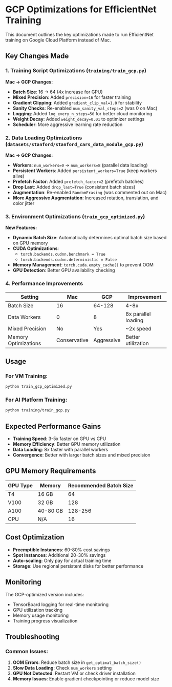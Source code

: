 # GCP Optimizations for EfficientNet Training

This document outlines the key optimizations made to run EfficientNet training on Google Cloud Platform instead of Mac.

## Key Changes Made

### 1. **Training Script Optimizations** (`training/train_gcp.py`)

**Mac → GCP Changes:**
- **Batch Size**: 16 → 64 (4x increase for GPU)
- **Mixed Precision**: Added `precision=16` for faster training
- **Gradient Clipping**: Added `gradient_clip_val=1.0` for stability
- **Sanity Checks**: Re-enabled `num_sanity_val_steps=2` (was 0 on Mac)
- **Logging**: Added `log_every_n_steps=50` for better cloud monitoring
- **Weight Decay**: Added `weight_decay=0.01` to optimizer settings
- **Scheduler**: More aggressive learning rate reduction

### 2. **Data Loading Optimizations** (`datasets/stanford/stanford_cars_data_module_gcp.py`)

**Mac → GCP Changes:**
- **Workers**: `num_workers=0` → `num_workers=8` (parallel data loading)
- **Persistent Workers**: Added `persistent_workers=True` (keep workers alive)
- **Prefetch Factor**: Added `prefetch_factor=2` (prefetch batches)
- **Drop Last**: Added `drop_last=True` (consistent batch sizes)
- **Augmentation**: Re-enabled `RandomErasing` (was commented out on Mac)
- **More Aggressive Augmentation**: Increased rotation, translation, and color jitter

### 3. **Environment Optimizations** (`train_gcp_optimized.py`)

**New Features:**
- **Dynamic Batch Size**: Automatically determines optimal batch size based on GPU memory
- **CUDA Optimizations**: 
  - `torch.backends.cudnn.benchmark = True`
  - `torch.backends.cudnn.deterministic = False`
- **Memory Management**: `torch.cuda.empty_cache()` to prevent OOM
- **GPU Detection**: Better GPU availability checking

### 4. **Performance Improvements**

| Setting | Mac | GCP | Improvement |
|---------|-----|-----|-------------|
| Batch Size | 16 | 64-128 | 4-8x |
| Data Workers | 0 | 8 | 8x parallel loading |
| Mixed Precision | No | Yes | ~2x speed |
| Memory Optimizations | Conservative | Aggressive | Better utilization |

## Usage

### For VM Training:
```bash
python train_gcp_optimized.py
```

### For AI Platform Training:
```bash
python training/train_gcp.py
```

## Expected Performance Gains

- **Training Speed**: 3-5x faster on GPU vs CPU
- **Memory Efficiency**: Better GPU memory utilization
- **Data Loading**: 8x faster with parallel workers
- **Convergence**: Better with larger batch sizes and mixed precision

## GPU Memory Requirements

| GPU Type | Memory | Recommended Batch Size |
|----------|--------|----------------------|
| T4 | 16 GB | 64 |
| V100 | 32 GB | 128 |
| A100 | 40-80 GB | 128-256 |
| CPU | N/A | 16 |

## Cost Optimization

- **Preemptible Instances**: 60-80% cost savings
- **Spot Instances**: Additional 20-30% savings
- **Auto-scaling**: Only pay for actual training time
- **Storage**: Use regional persistent disks for better performance

## Monitoring

The GCP-optimized version includes:
- TensorBoard logging for real-time monitoring
- GPU utilization tracking
- Memory usage monitoring
- Training progress visualization

## Troubleshooting

### Common Issues:
1. **OOM Errors**: Reduce batch size in `get_optimal_batch_size()`
2. **Slow Data Loading**: Check `num_workers` setting
3. **GPU Not Detected**: Restart VM or check driver installation
4. **Memory Issues**: Enable gradient checkpointing or reduce model size
